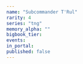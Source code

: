 ```yaml
---
name: "Subcommander T'Rul"
rarity: 4
series: "tng"
memory_alpha: ""
bigbook_tier:
events:
in_portal:
published: false
---
```

